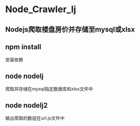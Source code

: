 # Node_Crawler_lj
## Nodejs爬取楼盘房价并存储至mysql或xlsx
## npm install
安装依赖
## node nodelj
爬取并存储在mysql指定数据库和xlsx文件中
## node nodelj2
输出爬取的数组在url.js文件中
